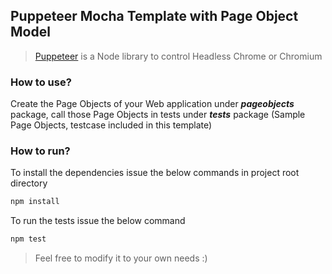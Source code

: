 ## Puppeteer Mocha Template with Page Object Model
>[Puppeteer](https://github.com/GoogleChrome/puppeteer) is a Node library to control Headless Chrome or Chromium

### How to use?
Create the Page Objects of your Web application under **_pageobjects_** package, call those Page Objects in tests under **_tests_** package (Sample Page Objects, testcase included in this template)

### How to run?
To install the dependencies issue the below commands in project root directory
```javascript
npm install
``` 
To run the tests issue the below command
```javascript
npm test
``` 
> Feel free to modify it to your own needs :)